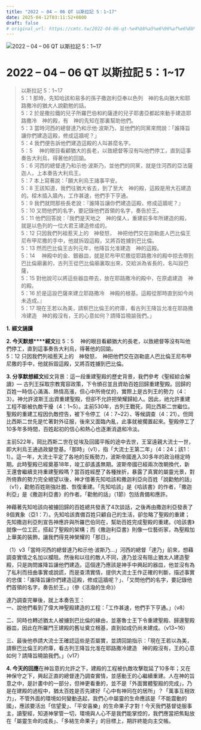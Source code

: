 ```yaml
---
title: "2022 – 04 – 06 QT 以斯拉記 5：1~17"
date: 2025-04-12T03:11:52+0800
draft: false
# original_url: https://cmtc.tw/2022-04-06-qt-%e4%bb%a5%e6%96%af%e6%8b%89%e8%a8%98-5%ef%bc%9a117
---
```


![2022 – 04 – 06 QT 以斯拉記 5：1~17](/images/qt.jpg   "2022 – 04 – 06 QT 以斯拉記 5：1~17")

# 2022 – 04 – 06 QT 以斯拉記 5：1~17

> 以斯拉記 5：1~17  
> 5：1 那時，先知哈該和易多的孫子撒迦利亞奉以色列　神的名向猶大和耶路撒冷的猶大人說勸勉的話。  
> 5：2 於是撒拉鐵的兒子所羅巴伯和約薩達的兒子耶書亞都起來動手建造耶路撒冷　神的殿，有　神的先知在那裏幫助他們。  
> 5：3 當時河西的總督達乃和示他‧波斯乃，並他們的同黨來問說：「誰降旨讓你們建造這殿，修成這牆呢？」  
> 5：4 我們便告訴他們建造這殿的人叫甚麼名字。  
> 5：5 　神的眼目看顧猶大的長老，以致總督等沒有叫他們停工，直到這事奏告大利烏，得著他的回諭。  
> 5：6 河西的總督達乃和示他‧波斯乃，並他們的同黨，就是住河西的亞法薩迦人，上本奏告大利烏王。  
> 5：7 本上寫著說：「願大利烏王諸事平安。  
> 5：8 王該知道，我們往猶大省去，到了至大　神的殿，這殿是用大石建造的。樑木插入牆內，工作甚速，他們手下亨通。  
> 5：9 我們就問那些長老說：『誰降旨讓你們建造這殿，修成這牆呢？』  
> 5：10 又問他們的名字，要記錄他們首領的名字，奏告於王。  
> 5：11 他們回答說：『我們是天地之　神的僕人，重建前多年所建造的殿，就是以色列的一位大君王建造修成的。  
> 5：12 只因我們列祖惹天上的　神發怒，　神把他們交在迦勒底人巴比倫王尼布甲尼撒的手中，他就拆毀這殿，又將百姓擄到巴比倫。  
> 5：13 然而巴比倫王古列元年，他降旨允准建造　神的這殿。  
> 5：14 　神殿中的金、銀器皿，就是尼布甲尼撒從耶路撒冷的殿中掠去帶到巴比倫廟裏的，古列王從巴比倫廟裏取出來，交給派為省長的，名叫設巴薩，  
> 5：15 對他說可以將這些器皿帶去，放在耶路撒冷的殿中，在原處建造　神的殿。  
> 5：16 於是這設巴薩來建立耶路撒冷　神殿的根基。這殿從那時直到如今尚未造成。』  
> 5：17 現在王若以為美，請察巴比倫王的府庫，看古列王降旨允准在耶路撒冷建造　神的殿沒有，王的心意如何？請降旨曉諭我們。」

**1.** **經文誦讀**

**2. 今天默想****經文**拉 5：5 　神的眼目看顧猶大的長老，以致總督等沒有叫他們停工，直到這事奏告大利烏，得著他的回諭。  
5：12 只因我們列祖惹天上的　神發怒，　神把他們交在迦勒底人巴比倫王尼布甲尼撒的手中，他就拆毀這殿，又將百姓擄到巴比倫。

**3. 分享默想經文**經文背景：這一段重建聖殿的歷史背景，我們參考《聖經綜合解讀》— 古列王採取宗教寬容政策，下令頒召並且資助百姓回歸重建聖殿。回歸的百姓一時信心滿滿、熱情高漲，但心中所倚仗的，實際上是古列王的勢力（4：3）。神允許波斯王出資重建聖殿，但卻不允許把榮耀歸給人。因此，祂允許重建工程不斷被仇敵干擾（4：1~5）。主前530年，古列王戰死，岡比西斯二世繼位。聖殿的重建工程因仇敵控告，被下令停工（4：7~22）、等候調查（4：21）。但岡比西斯二世先是忙著對外征服，後來又面臨內亂，此事就被擱置起來。聖殿停工了10多年多時間，百姓起初的信心和熱心也逐漸消退和冷淡。

主前522年，岡比西斯二世在從埃及回國平叛的途中去世，王室遠親大流士一世，即大利烏王通過政變登基。「那時」（v1），指「大流士王第二年」（4：24；該1：1）。這一年，大流士平定了各地的反叛勢力，波斯帝國進入30多年的政治穩定時期。此時聖殿已經奠基18年，竣工卻遙遙無期。波斯帝國已經兩次改朝換代，新王還會繼續支持重建聖殿嗎？當百姓經歷了各種挫折，暴露了真實的屬靈光景，對所倚靠的勢力完全絕望以後，神才借著先知哈該和撒迦利亞向百姓「說勸勉的話」（v1），勸勉百姓剛強壯膽、恢復重建。「先知哈該」是《哈該書》的作者，「撒迦利亞」是《撒迦利亞書》的作者。「勸勉的話」（1節）包括責備和應許。

神藉著先知哈該向被擄回歸的百姓總共發表了4次談話，之後再由撒迦利亞發表了8個異象（亞1：7）。先知哈該責備百姓只顧自己的生活，卻忽略了聖殿的重建；先知撒迦利亞則宣告神應許與所羅巴伯同在，幫助百姓完成聖殿的重建。《哈該書》就像一位工匠，搭起了聖殿的架構；而《撒迦利亞書》則像一位藝術家，為聖殿加上華美的裝飾，讓我們得見神榮耀的「那日」。

（1）v3「當時河西的總督達乃和示他‧波斯乃…」河西的總督「達乃」前來，想藉調查實情之名加以攔阻。然後和以往的敵人不同，達乃並沒有阻止猶太人建造聖殿，只是詢問誰降旨讓他們建造。這個達乃應該是神手中興起的器皿，他並沒有為了私利而扭曲事實或說謊，而是查清實情，提供大流士王作正確的判斷，描述事實的忠僕：「誰降旨讓你們建造這殿，修成這牆呢？」、「又問他們的名字，要記錄他們首領的名字，奏告於王。」（參《活潑的生命》）

達乃調查完畢後，就上本奏告王：  
一、說他們看到了偉大神聖殿建造的工程：「工作甚速，他們手下亨通。」（v8）

二、同時也轉述猶太人被擄到巴比倫的緣由，並塞魯士王下令重建聖殿、歸還聖殿器皿，因此在所羅門王建殿的舊址奠立根基，直到如成仍尚未建成。（v13~16）

三、最後他恭請大流士王確認這些是否屬實，並請回諭指示：「現在王若以為美，請察巴比倫王的府庫，看古列王降旨允准在耶路撒冷建造　神的殿沒有，王的心意如何？請降旨曉諭我們。」（v17）

**4. 今天的回應**在神旨意的允許之下，建殿的工程被仇敵攻擊耽延了10多年；又在神保守之下，興起正直的總督達乃調查實情，並感動王的心繼續重建。人在神的旨意之中，是計畫中的一部分，但神更看重的，並不是「外面實體聖殿的完成」，乃是在建殿的過程中，猶太百姓是否先建好「心中有神同在的居所」？「萬事互相效力」，不管外面的環境如何變動迭起，我們心中屬靈的生命應該是「不能震動的國」，應該要活出「信望愛」、「平安喜樂」的生命果子才對！今天我們基督徒服事主，讀聖經，知道神掌管一切，環境與人心不是我們能掌控的，我們應當把焦點放在「屬靈生命的成長」、「多結生命果子」的目標上，期許終能向主交帳。